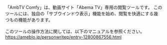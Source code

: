 「AmbTV Comfy」は、動画サイト「Abema TV」専用の閲覧ツールです。 このツールには、独自の「サブウインドウ表示」機能を始め、閲覧を快適にする幾つもの機能があります。<br>
<br>
このツールの操作方法に関しては、以下のマニュアルを参照ください。<br>
https://ameblo.jp/personwritep/entry-12800867556.html

